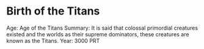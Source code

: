 # Birth of the Titans

Age: Age of the Titans
Summary: It is said that colossal primordial creatures existed and the worlds as their supreme dominators, these creatures are known as the Titans.
Year: 3000 PRT